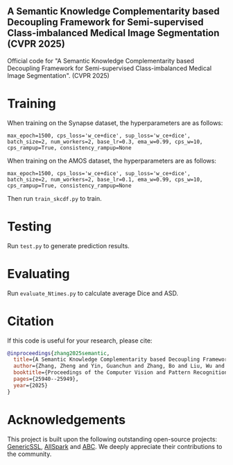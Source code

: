 ## A Semantic Knowledge Complementarity based Decoupling Framework for Semi-supervised Class-imbalanced Medical Image Segmentation (CVPR 2025)
Official code for "A Semantic Knowledge Complementarity based Decoupling Framework
for Semi-supervised Class-imbalanced Medical Image Segmentation". (CVPR 2025)
# Training

When training on the Synapse dataset, the hyperparameters are as follows:
```
max_epoch=1500, cps_loss='w_ce+dice', sup_loss='w_ce+dice', batch_size=2, num_workers=2, base_lr=0.3, ema_w=0.99, cps_w=10, cps_rampup=True, consistency_rampup=None
```
When training on the AMOS dataset, the hyperparameters are as follows:
```
max_epoch=1500, cps_loss='w_ce+dice', sup_loss='w_ce+dice', batch_size=2, num_workers=2, base_lr=0.1, ema_w=0.99, cps_w=10, cps_rampup=True, consistency_rampup=None
```
Then run ```train_skcdf.py``` to train.
# Testing
Run ```test.py``` to generate prediction results.
# Evaluating
Run ```evaluate_Ntimes.py```  to calculate average Dice and ASD.


# Citation
If this code is useful for your research, please cite:
```bibtex
@inproceedings{zhang2025semantic,
  title={A Semantic Knowledge Complementarity based Decoupling Framework for Semi-supervised Class-imbalanced Medical Image Segmentation},
  author={Zhang, Zheng and Yin, Guanchun and Zhang, Bo and Liu, Wu and Zhou, Xiuzhuang and Wang, Wendong},
  booktitle={Proceedings of the Computer Vision and Pattern Recognition Conference},
  pages={25940--25949},
  year={2025}
}
```
# Acknowledgements
This project is built upon the following outstanding open-source projects: [GenericSSL](https://github.com/xmed-lab/GenericSSL), [AllSpark](https://github.com/xmed-lab/AllSpark) and [ABC](https://github.com/LeeHyuck/ABC). We deeply appreciate their contributions to the community.
